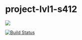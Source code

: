 # project-lvl1-s412
<a href="https://codeclimate.com/github/Amidery/project-lvl1-s412/maintainability"><img src="https://api.codeclimate.com/v1/badges/9a19f83641547e909e4e/maintainability" /></a>

[![Build Status](https://travis-ci.org/Amidery/project-lvl1-s412.svg?branch=master)](https://travis-ci.org/Amidery/project-lvl1-s412)
